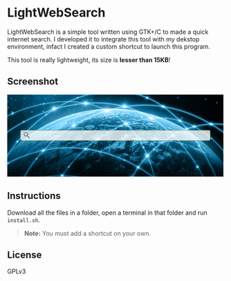# LightWebSearch

LightWebSearch is a simple tool written using GTK+/C to made a quick internet search. I developed it to integrate this tool with my dekstop environment, infact I created a custom shortcut to launch this program.

This tool is really lightweight, its size is **lesser than 15KB**!


## Screenshot

![screenshot](https://raw.githubusercontent.com/echo-devim/lightwebsearch/master/screenshot/lightwebsearch.png)

## Instructions
Download all the files in a folder, open a terminal in that folder and run `install.sh`.

> **Note:** You must add a shortcut on your own.


## License

GPLv3
